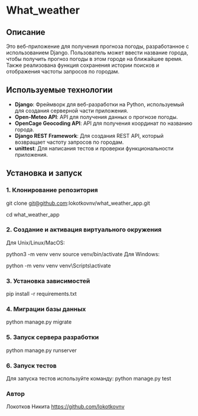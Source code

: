 # What_weather

## Описание

Это веб-приложение для получения прогноза погоды, разработанное с использованием Django. Пользователь может ввести название города, чтобы получить прогноз погоды в этом городе на ближайшее время. Также реализована функция сохранения истории поисков и отображения частоты запросов по городам.

## Используемые технологии

- **Django**: Фреймворк для веб-разработки на Python, используемый для создания серверной части приложения.
- **Open-Meteo API**: API для получения данных о прогнозе погоды.
- **OpenCage Geocoding API**: API для получения координат по названию города.
- **Django REST Framework**: Для создания REST API, который возвращает частоту запросов по городам.
- **unittest**: Для написания тестов и проверки функциональности приложения.
## Установка и запуск

### 1. Клонирование репозитория

git clone git@github.com:lokotkovnv/what_weather_app.git

cd what_weather_app
### 2. Создание и активация виртуального окружения
Для Unix/Linux/MacOS:

python3 -m venv venv
source venv/bin/activate
Для Windows:

python -m venv venv
venv\Scripts\activate
### 3. Установка зависимостей
pip install -r requirements.txt
### 4. Миграции базы данных
python manage.py migrate
### 5. Запуск сервера разработки
python manage.py runserver
### 6. Запуск тестов
Для запуска тестов используйте команду:
python manage.py test

### Автор
Локотков Никита
https://github.com/lokotkovnv
